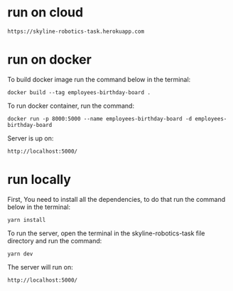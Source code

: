 # run on cloud

```
https://skyline-robotics-task.herokuapp.com
  ```

# run on docker

To build docker image run the command below in the terminal:
```
docker build --tag employees-birthday-board .
  ```

To run docker container, run the command: 
```
docker run -p 8000:5000 --name employees-birthday-board -d employees-birthday-board
  ```

Server is up on:
```
http://localhost:5000/
  ```

# run locally

First, You need to install all the dependencies, to do that run the command below in the terminal:
```
yarn install
  ```

To run the server,
open the terminal in the skyline-robotics-task file directory and run the command: 
```
yarn dev
  ```
  
The server will run on: 
```
http://localhost:5000/
  ```
